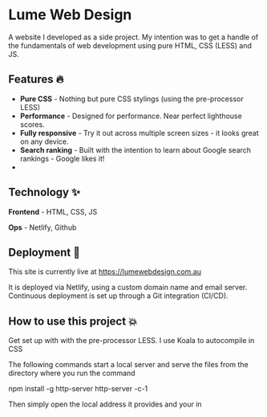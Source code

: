 # Lume Web Design 
A website I developed as a side project. My intention was to get a handle of the fundamentals of web development using pure HTML, CSS (LESS) and JS. 

## Features 🔥
- **Pure CSS** - Nothing but pure CSS stylings (using the pre-processor LESS)
- **Performance** - Designed for performance. Near perfect lighthouse scores.
- **Fully responsive** - Try it out across multiple screen sizes - it looks great on any device.
- **Search ranking** - Built with the intention to learn about Google search rankings - Google likes it!
- 
## Technology ✨ 
**Frontend** - HTML, CSS, JS

**Ops** - Netlify, Github

## Deployment 🚀
This site is currently live at https://lumewebdesign.com.au

It is deployed via Netlify, using a custom domain name and email server. Continuous deployment is set up through a Git integration (CI/CD).

## How to use this project 💥 
Get set up with with the pre-processor LESS. I use Koala to autocompile in CSS

The following commands start a local server and serve the files from the directory where you run the command

npm install -g http-server
http-server -c-1

Then simply open the local address it provides and your in



